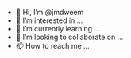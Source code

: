 - 👋 Hi, I’m @jmdweem
- 👀 I’m interested in ...
- 🌱 I’m currently learning ...
- 💞️ I’m looking to collaborate on ...
- 📫 How to reach me ...

<!---
jmdweem/jmdweem is a ✨ special ✨ repository because its `README.md` (this file) appears on your GitHub profile.
You can click the Preview link to take a look at your changes.
--->
